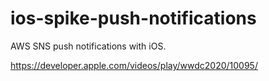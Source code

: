 # ios-spike-push-notifications
AWS SNS push notifications with iOS.


https://developer.apple.com/videos/play/wwdc2020/10095/


